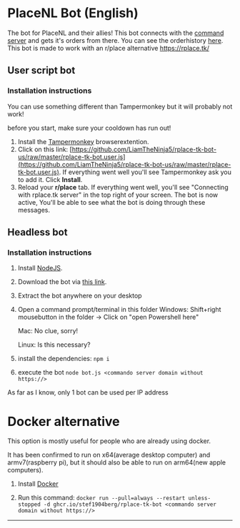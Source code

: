 # PlaceNL Bot (English)

The bot for PlaceNL and their allies! This bot connects with the [command server](https://github.com/PlaceNL/Commando) and gets it's orders from there. You can see the orderhistory [here](https://placenl.noahvdaa.me/).
This bot is made to work with an r/place alternative https://rplace.tk/

## User script bot

### Installation instructions
You can use something different than Tampermonkey but it will probably not work!

before you start, make sure your cooldown has run out! <br>

1. Install the [Tampermonkey](https://www.tampermonkey.net/) browserextention.
2. Click on this link: [https://github.com/LiamTheNinja5/rplace-tk-bot-us/raw/master/rplace-tk-bot.user.js](https://github.com/LiamTheNinja5/rplace-tk-bot-us/raw/master/rplace-tk-bot.user.js). If everything went well you'll see Tampermonkey ask you to add it. Click **Install**.
3. Reload your **r/place** tab. If everything went well, you'll see "Connecting with rplace.tk server" in the top right of your screen. The bot is now active, You'll be able to see what the bot is doing through these messages.

## Headless bot

### Installation instructions

1. Install [NodeJS](https://nodejs.org/).
2. Download the bot via [this link](https://github.com/stef1904berg/rPlaceTKBot/archive/refs/heads/master.zip).
3. Extract the bot anywhere on your desktop
4. Open a command prompt/terminal in this folder
    Windows: Shift+right mousebutton in the folder -> Click on "open Powershell here"
    
    Mac: No clue, sorry!
    
    Linux: Is this necessary?
5. install the dependencies: `npm i`
6. execute the bot `node bot.js <commando server domain without https://>`

As far as I know, only 1 bot can be used per IP address

# Docker alternative


This option is mostly useful for people who are already using docker.


It has been confirmed to run on x64(average desktop computer) and armv7(raspberry pi), but it should also be able to run on arm64(new apple computers).


1. Install [Docker](https://docs.docker.com/get-docker/)

2. Run this command: `docker run --pull=always --restart unless-stopped -d ghcr.io/stef1904berg/rplace-tk-bot <commando server domain without https://>`

-----
